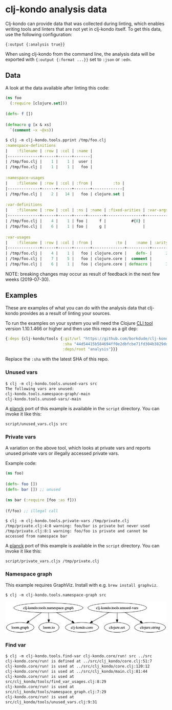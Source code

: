 # clj-kondo analysis data

Clj-kondo can provide data that was collected during linting, which enables
writing tools and linters that are not yet in clj-kondo itself. To get this
data, use the following configuration:

``` shellsession
{:output {:analysis true}}
```

When using clj-kondo from the command line, the analysis data will be exported
with `{:output {:format ...}}` set to `:json` or `:edn`.

## Data

A look at the data available after linting this code:

``` clojure
(ns foo
  (:require [clojure.set]))

(defn- f [])

(defmacro g [x & xs]
  `(comment ~x ~@xs))
```

``` clojure
$ clj -m clj-kondo.tools.pprint /tmp/foo.clj
:namespace-definitions
|    :filename | :row | :col | :name |
|--------------+------+------+-------|
| /tmp/foo.clj |    1 |    1 |  user |
| /tmp/foo.clj |    1 |    1 |   foo |

:namespace-usages
|    :filename | :row | :col | :from |         :to |
|--------------+------+------+-------+-------------|
| /tmp/foo.clj |    2 |   14 |   foo | clojure.set |

:var-definitions
|    :filename | :row | :col | :ns | :name | :fixed-arities | :var-args-min-arity | :private | :macro |
|--------------+------+------+-----+-------+----------------+---------------------+----------+--------|
| /tmp/foo.clj |    4 |    1 | foo |     f |           #{0} |                     |     true |        |
| /tmp/foo.clj |    6 |    1 | foo |     g |                |                   1 |          |   true |

:var-usages
|    :filename | :row | :col | :from |          :to |    :name | :arity |
|--------------+------+------+-------+--------------+----------+--------|
| /tmp/foo.clj |    4 |    1 |   foo | clojure.core |    defn- |      2 |
| /tmp/foo.clj |    7 |    5 |   foo | clojure.core |  comment |        |
| /tmp/foo.clj |    6 |    1 |   foo | clojure.core | defmacro |      3 |
```

NOTE: breaking changes may occur as result of feedback in the next few weeks (2019-07-30).

## Examples

These are examples of what you can do with the analysis data that clj-kondo
provides as a result of linting your sources.

To run the examples on your system you will need the Clojure [CLI
tool](https://clojure.org/guides/getting_started) version 1.10.1.466 or higher
and then use this repo as a git dep:

``` clojure
{:deps {clj-kondo/tools {:git/url "https://github.com/borkdude/clj-kondo"
                         :sha "44d54415b584694ff0e2dbfcbe71fd304b3829dd"
                         :deps/root "analysis"}}}
```

Replace the `:sha` with the latest SHA of this repo.

### Unused vars

``` shellsession
$ clj -m clj-kondo.tools.unused-vars src
The following vars are unused:
clj-kondo.tools.namespace-graph/-main
clj-kondo.tools.unused-vars/-main
```

A [planck](https://planck-repl.org) port of this example is available in the
`script` directory. You can invoke it like this:

``` shellsession
script/unused_vars.cljs src
```

### Private vars

A variation on the above tool, which looks at private vars and reports unused
private vars or illegally accessed private vars.

Example code:

``` clojure
(ns foo)

(defn- foo [])
(defn- bar []) ;; unused

(ns bar (:require [foo :as f]))

(f/foo) ;; illegal call
```

``` shellsession
$ clj -m clj-kondo.tools.private-vars /tmp/private.clj
/tmp/private.clj:4:8 warning: foo/bar is private but never used
/tmp/private.clj:8:1 warning: foo/foo is private and cannot be accessed from namespace bar
```

A [planck](https://planck-repl.org) port of this example is available in the
`script` directory. You can invoke it like this:

``` shellsession
script/private_vars.cljs /tmp/private.clj
```

### Namespace graph

This example requires GraphViz. Install with e.g. `brew install graphviz`.

``` shellsession
$ clj -m clj-kondo.tools.namespace-graph src
```

<img src="assets/namespace-graph.png">

### Find var

``` shellsession
$ clj -m clj-kondo.tools.find-var clj-kondo.core/run! src ../src
clj-kondo.core/run! is defined at ../src/clj_kondo/core.clj:51:7
clj-kondo.core/run! is used at ../src/clj_kondo/core.clj:120:12
clj-kondo.core/run! is used at ../src/clj_kondo/main.clj:81:44
clj-kondo.core/run! is used at src/clj_kondo/tools/find_var_usages.clj:8:29
clj-kondo.core/run! is used at src/clj_kondo/tools/namespace_graph.clj:7:29
clj-kondo.core/run! is used at src/clj_kondo/tools/unused_vars.clj:9:31
```
